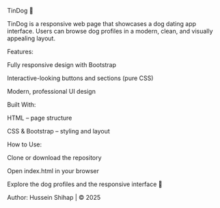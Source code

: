 TinDog 🐶

TinDog is a responsive web page that showcases a dog dating app interface. Users can browse dog profiles in a modern, clean, and visually appealing layout.

Features:

Fully responsive design with Bootstrap

Interactive-looking buttons and sections (pure CSS)

Modern, professional UI design

Built With:

HTML – page structure

CSS & Bootstrap – styling and layout

How to Use:

Clone or download the repository

Open index.html in your browser

Explore the dog profiles and the responsive interface 🐾

Author: Hussein Shihap | © 2025
